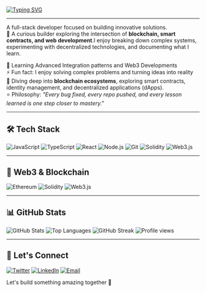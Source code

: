 ## 
[![Typing SVG](https://readme-typing-svg.demolab.com?font=Alan+Sans&weight=700&size=35&pause=1000&center=true&vCenter=true&width=435&lines=Hey+there!%F0%9F%91%8B;I'm+Amas)](https://git.io/typing-svg)

---

A full-stack developer focused on building innovative solutions.  
🚀 A curious builder exploring the intersection of **blockchain, smart contracts, and web development**.I enjoy breaking down complex systems, experimenting with decentralized technologies, and documenting what I learn.  

🌱 Learning Advanced Integration patterns and Web3 Developments  
⚡ Fun fact: I enjoy solving complex problems and turning ideas into reality  
🔗 Diving deep into **blockchain ecosystems**, exploring smart contracts, identity management, and decentralized applications (dApps).  
⭐ Philosophy: *"Every bug fixed, every repo pushed, and every lesson learned is one step closer to mastery."*

---

## 🛠 Tech Stack

![JavaScript](https://img.shields.io/badge/JavaScript-F7DF1E?style=for-the-badge&logo=javascript&logoColor=black)
![TypeScript](https://img.shields.io/badge/TypeScript-3178C6?style=for-the-badge&logo=typescript&logoColor=white)
![React](https://img.shields.io/badge/React-61DAFB?style=for-the-badge&logo=react&logoColor=black)
![Node.js](https://img.shields.io/badge/Node.js-339933?style=for-the-badge&logo=nodedotjs&logoColor=white)
![Git](https://img.shields.io/badge/Git-F05032?style=for-the-badge&logo=git&logoColor=white)
![Solidity](https://img.shields.io/badge/Solidity-363636?style=for-the-badge&logo=solidity&logoColor=white)
![Web3.js](https://img.shields.io/badge/Web3.js-F16822?style=for-the-badge&logo=web3dotjs&logoColor=white)

---

## 🔗 Web3 & Blockchain

![Ethereum](https://img.shields.io/badge/Ethereum-3C3C3D?style=for-the-badge&logo=ethereum&logoColor=white)
![Solidity](https://img.shields.io/badge/Solidity-363636?style=for-the-badge&logo=solidity&logoColor=white)
![Web3.js](https://img.shields.io/badge/Web3.js-F16822?style=for-the-badge&logo=web3dotjs&logoColor=white)

---

## 📊 GitHub Stats

![GitHub Stats](https://github-readme-stats.vercel.app/api?username=Amas-01&show_icons=true&theme=tokyonight)
![Top Languages](https://github-readme-stats.vercel.app/api/top-langs/?username=Amas-01&layout=compact&theme=tokyonight)
![GitHub Streak](https://github-readme-streak-stats.herokuapp.com/?user=Amas-01&theme=tokyonight)
![Profile views](https://komarev.com/ghpvc/?username=Amas-01&color=blueviolet&style=for-the-badge)

---

## 🤝 Let's Connect

[![Twitter](https://img.shields.io/badge/Twitter-1DA1F2?style=for-the-badge&logo=twitter&logoColor=white)](https://x.com/Ama_s01)
[![LinkedIn](https://img.shields.io/badge/LinkedIn-0A66C2?style=for-the-badge&logo=linkedin&logoColor=white)](https://www.linkedin.com/in/abdulmujeeb-a-587206225/)
[![Email](https://img.shields.io/badge/Email-D14836?style=for-the-badge&logo=gmail&logoColor=white)](mailto:Akoredemujeeb719@gmail.com)

Let's build something amazing together 🚀

